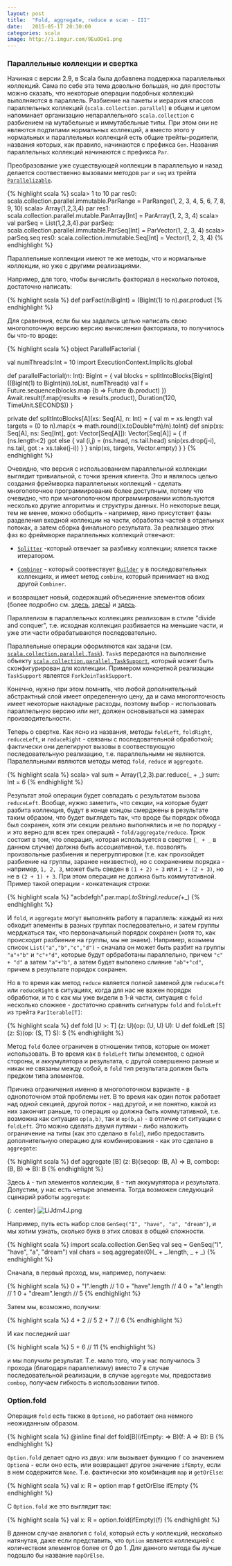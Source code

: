 ```yaml
---
layout: post
title:  "Fold, aggregate, reduce и scan - III"
date:   2015-05-17 20:30:00
categories: scala
image: http://i.imgur.com/9EuOOe1.png
---
```


<style>
/* To center images */
.center {
    text-align: center;
}
</style>


### Параллельные коллекции и свертка

Начиная с версии 2.9, в Scala была добавлена поддержка параллельных коллекций. Сама по себе эта тема довольно большая, но для простоты можно сказать, что некоторые операции подобных коллекций выполняются в параллель. Разбиение на пакеты и иерархия классов параллельных коллекций (`scala.collection.parallel`) в общем и целом напоминает организацию непараллельного `scala.collection` с разбиением на мутабельные и иммутабельные типы. При этом они не являются подтипами нормальных коллекций, а вместо этого у нормальных и параллельных коллекций есть общие трейты-родители, названия которых, как правило, начинаются с префикса `Gen`. Названия параллельных коллекций начинаются с префикса `Par`.

Преобразование уже существующей коллекции в параллельую и назад делается соотвественно вызовами методов `par` и `seq` из трейта [`Parallelizable`](http://www.scala-lang.org/api/2.11.5/index.html#scala.collection.Parallelizable). 

{% highlight scala %}
scala> 1 to 10 par
res0: scala.collection.parallel.immutable.ParRange = ParRange(1, 2, 3, 4, 5, 6, 7,
8, 9, 10)
scala> Array(1,2,3,4) par
res1: scala.collection.parallel.mutable.ParArray[Int] = ParArray(1, 2, 3, 4)
scala> val parSeq = List(1,2,3,4).par
parSeq: scala.collection.parallel.immutable.ParSeq[Int] = ParVector(1, 2, 3, 4)
scala> parSeq.seq
res0: scala.collection.immutable.Seq[Int] = Vector(1, 2, 3, 4)
{% endhighlight %}


Параллельные коллекции имеют те же методы, что и нормальные коллекции, но уже с другими реализациями. 

Например, для того, чтобы вычислить факториал в несколько потоков, достаточно написать:

{% highlight scala %}
def parFact(n:BigInt) = (BigInt(1) to n).par.product
{% endhighlight %}

Для сравнения, если бы мы задались целью написать свою многопоточную версию версию вычисления факториала, то получилось бы что-то вроде:

{% highlight scala %}
object ParallelFactorial {

  val numThreads:Int = 10
  import ExecutionContext.Implicits.global

  def parallelFactorial(n: Int): BigInt = {
    val blocks = splitIntoBlocks[BigInt]((BigInt(1) to BigInt(n)).toList, numThreads)
    val f = Future.sequence(blocks.map {b => Future (b.product) })
    Await.result(f.map(results => results.product), Duration(120, TimeUnit.SECONDS))
  }

  private def splitIntoBlocks[A](xs: Seq[A], n: Int) = {
    val m = xs.length
    val targets = (0 to n).map{x => math.round((x.toDouble*m)/n).toInt}
    def snip(xs: Seq[A], ns: Seq[Int], got: Vector[Seq[A]]): Vector[Seq[A]] = {
      if (ns.length<2) got
      else {
        val (i,j) = (ns.head, ns.tail.head)
        snip(xs.drop(j-i), ns.tail, got :+ xs.take(j-i))
      }
    }
    snip(xs, targets, Vector.empty)
  }
}
{% endhighlight %}
 

Очевидно, что версия с использованием параллельной коллекции выглядит тривиальной, с точки зрения клиента. Это и являлось целью создания фреймворка параллельных коллекций - сделать многопоточное програмиирование более доступным, потому что очевидно, что при многопоточном программировании используются несколько другие алгоритмы и структуры данных. Но некоторые вещи, тем не менее, можно обобщить - например, явно присутствет фазы разделения входной коллекции на части, обработка частей в отдельных потоках, а затем сборка финального результата. За реализацию этих фаз во фреймворке параллельных коллекций отвечают: 

* [`Splitter`](http://www.scala-lang.org/api/2.11.5/index.html#scala.collection.parallel.Splitter)  -который отвечает за разбивку коллекции; яляется также итератором.

* [`Combiner`](http://www.scala-lang.org/api/2.11.5/index.html#scala.collection.parallel.Combiner) - который соотвествует [`Builder`](http://www.scala-lang.org/api/2.11.5/index.html#scala.collection.mutable.Builder) у в последовательных коллекциях, и имеет метод `combine`, который принимает на вход другой `Combiner`.

и возвращает новый, содержащий объединение элементов обоих (более подробно см. [здесь](http://docs.scala-lang.org/overviews/parallel-collections/overview.html), [здесь](http://www.scala-lang.org/api/2.11.5/index.html#scala.collection.parallel.ParIterable)) и [здесь](http://infoscience.epfl.ch/record/150220/files/pc.pdf).

Параллелизм в параллельных коллекциях реализован в стиле "divide and conquer", т.е. исходная коллекция разбивается на меньшие части, и уже эти части обрабатываются последовательно.

Параллельные операции оформляются как задачи (см. [`scala.collection.parallel.Task`](http://www.scala-lang.org/api/2.11.5/index.html#scala.collection.parallel.Task)). `Task`s передаются на выполнение объекту [`scala.collection.parallel.TaskSupport`](http://www.scala-lang.org/api/2.11.5/index.html#scala.collection.parallel.TaskSupport), который может быть сконфигурирован для коллекции. Примером конкретной реализации `TaskSupport` явлеятся `ForkJoinTaskSupport`.

Конечно, нужно при этом помнить, что любой дополнительный абстрактный слой имеет определенную цену, да и сама многопточность имеет некоторые накладные расходы, поэтому выбор  - использовать параллельную версию или нет, должен основываться на замерах производительности.

Теперь о свертке. Как ясно из названия, методы `foldLeft`, `foldRight`, `reduceLeft`, и `reduceRight` - связаны с последовательной обработкой; фактически они делегируют вызовы в соотвествующую последовательную реализацию, т.е. параллельными не являются. Паралелльными являются методы   метод `fold`, `reduce` и `aggregate`. 

{% highlight scala %}
scala> val sum = Array(1,2,3).par.reduce(_ + _)
sum: Int = 6
{% endhighlight %}

Результат этой операции будет совпадать с результатом вызова `reduceLeft`. Вообще, нужно заметить, что секции, на которые будет разбита коллекция, будут в конце концоы смерджены в результате таким образом, что будет выглядеть так, что вроде бы порядок обхода был сохранен, хотя эти секции реально выполнялись и не по порядку - и это верно для всех трех операций - `fold/aggregate/reduce`. Трюк состоит в том, что операция, которая используется в свертке (`_ + _` в данном случае) должна быть ассоциативной, т.е. позволять произвольные разбиения и перегруппировки (т.е. как произойдет разбиение на группы, заранее неизвестно), но с сохранением порядка - например, `1, 2, 3`, может быть сведен в `(1 + 2) + 3` или `1 + (2 + 3)`, но не в `(2 + 1) + 3`. При этом операция не должна быть коммутативной. Пример такой операции - конкатенация строки:

{% highlight scala %}
"acbdefgh".par.map(_.toString).reduce(_+_)
{% endhighlight %}

И `fold`, и `aggregate` могут выполнять работу в параллель: каждый из них обходит элементы в разных группах последовательно, и затем группы мерджаться так, что первоначальный порядок сохранен (хотя то, как происходит разбиение на группы, мы не знаем).
Например, возьмем список `List("a","b","c","d")` - сначала он может быть разбит на группы `"a"+"b"` и `"c"+"d"`, которые будут орбработаны параллельно, причем `"c" + "d"` а затем `"a"+"b"`, а затем будет выполено слияние `"ab"+"cd"`, причем в результате порядок сохранен.

Но в то время как метод `reduce` является полной заменой для `reduceLeft` или `reduceRight` в ситуациях, когда для нас не важен порядрк обработки, и то с как мы уже видели в 1-й части, ситуация с `fold` несколько сложнее  - достаточно сравнить сигнатуры `fold` and `foldLeft` из трейта `ParIterable[T]`:

{% highlight scala %}
def fold [U >: T] (z: U)(op: (U, U) U): U
def foldLeft [S] (z: S)(op: (S, T) S): S
{% endhighlight %}

Метод `fold` более ограничен в отношении типов, которые он может использовать. В то время как в `foldLeft` типы элементов, с одной стороны, и аккумулятора и результата, с другой совершенно разные и никак не связаны между собой, в `fold` тип результата должен быть предком типа элементов. 

Причина ограничения именно в многопоточном варианте - в однопоточном этой проблемы нет. В то время как один поток работает над одной секцией, другой поток  - над другой, и не понятно, какой из них закончит раньше, то операция `op` должна быть коммутативной, т.е. возможна как ситуация `op(a,b)`, так и `op(b,a)` - в отличие от ситуации с `foldLeft`. Это можно сделать двумя путями - либо наложить ограничение на типы (как это сделано в `fold`), либо предоставить дополнительную операцию для комбинирования - как это сделано в `aggregate`:

{% highlight scala %}
def aggregate [B] (z: B)(seqop: (B, A) ⇒ B, combop: (B, B) ⇒ B): B
{% endhighlight %}

Здесь `A` - тип элементов коллекции, `B` - тип аккумулятора и результата. Допустим, у нас есть четыре элемента. Тогда возможен следующий сценарий работы `aggregate`:

{: .center}
![LiJdm4J.png](http://i.imgur.com/LiJdm4J.png)


Например, путь есть набор слов `GenSeq("I", "have", "a", "dream")`, и мы хотим узнать, сколько букв в этих словах в общей сложности.

{% highlight scala %}
import scala.collection.GenSeq
val seq = GenSeq("I", "have", "a", "dream")
val chars = seq.aggregate(0)(_ + _.length, _ + _)
{% endhighlight %}

Сначала, в первый проход, мы, например, получаем:

{% highlight scala %}
0 + "I".length       // 1
0 + "have".length    // 4
0 + "a".length       // 1
0 + "dream".length   // 5
{% endhighlight %}

Затем мы, возможно, получим:

{% highlight scala %}
4 + 2 // 5
2 + 7 // 6
{% endhighlight %}

И как последний шаг

{% highlight scala %}
5 + 6 // 11
{% endhighlight %}

и мы получили результат. Т.е. мало того, что у нас получилось 3 прохода (благодаря параллелизму) вместо 7 в случае последовательной реализации, в случае `aggregate` мы, предоставив `combop`, получаем гибкость в использовании типов.

### Option.fold

Операция `fold` есть также в `Option`е, но работает она немного неожиданным образом. 

{% highlight scala %}
@inline final def fold[B](ifEmpty: => B)(f: A => B): B
{% endhighlight %}

`Option.fold` делает одно из двух: или вызывает функцию `f` со значением `Option`а - если оно есть, или возвращает другое значение `ifEmpty`, если в нем содержится `None`. Т.е. фактически это комбинация `map` и `getOrElse`:

{% highlight scala %}
val x: R = option map f getOrElse ifEmpty
{% endhighlight %}

С `Option.fold` же это выглядит так:

{% highlight scala %}
val x: R = option.fold(ifEmpty)(f)
{% endhighlight %}

В данном случае аналогия с `fold`, который есть у коллекций, несколько натянутая, даже если представить, что `Option` является коллекцией с количеством элементов более от 0 до 1. Для данного метода бы лучше подошло бы название `mapOrElse`.

